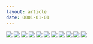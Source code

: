 ```yaml
---
layout: article
date: 0001-01-01
---
```


![](https://cdn.lewd.host/ScCzgcyf.png)
![](https://cdn.lewd.host/voCVqO0F.png)
![](https://cdn.lewd.host/X7edvJMA.jpg)
![](https://cdn.lewd.host/qjI7Rdo4.jpg)
![](https://cdn.lewd.host/KIc5CERR.jpg)
![](https://cdn.lewd.host/UepOgZ0d.jpg)
![](https://cdn.lewd.host/CvcRofFh.jpg)
![](https://cdn.lewd.host/jKVyzDty.jpg)
![](https://cdn.lewd.host/xmOYLrUs.jpg)
![](https://cdn.lewd.host/49QWBD5o.jpg)
![](https://cdn.lewd.host/GTiqAtZN.jpg)